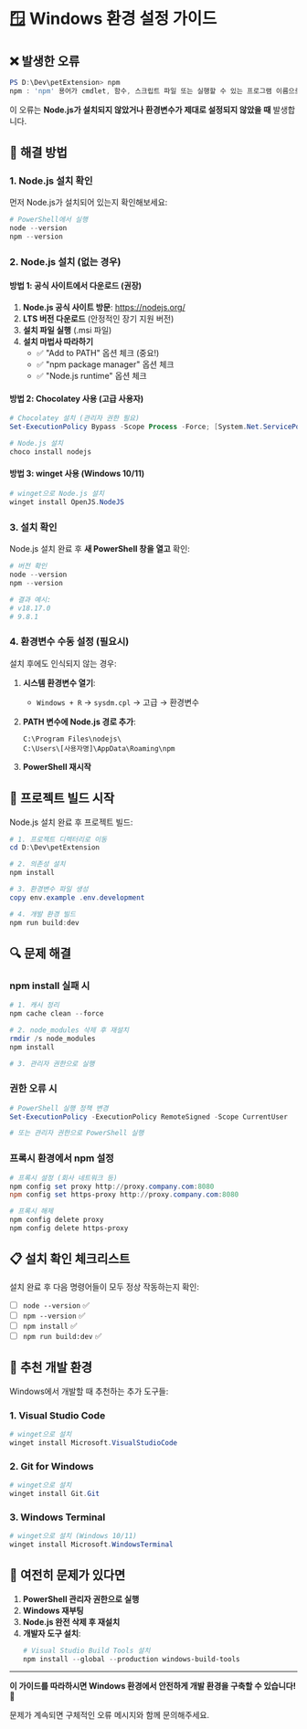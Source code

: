 # 🪟 Windows 환경 설정 가이드

## ❌ 발생한 오류

```powershell
PS D:\Dev\petExtension> npm
npm : 'npm' 용어가 cmdlet, 함수, 스크립트 파일 또는 실행할 수 있는 프로그램 이름으로 인식되지 않습니다.
```

이 오류는 **Node.js가 설치되지 않았거나 환경변수가 제대로 설정되지 않았을 때** 발생합니다.

## 🔧 해결 방법

### 1. Node.js 설치 확인

먼저 Node.js가 설치되어 있는지 확인해보세요:

```powershell
# PowerShell에서 실행
node --version
npm --version
```

### 2. Node.js 설치 (없는 경우)

#### 방법 1: 공식 사이트에서 다운로드 (권장)

1. **Node.js 공식 사이트 방문**: https://nodejs.org/
2. **LTS 버전 다운로드** (안정적인 장기 지원 버전)
3. **설치 파일 실행** (.msi 파일)
4. **설치 마법사 따라하기**
   - ✅ "Add to PATH" 옵션 체크 (중요!)
   - ✅ "npm package manager" 옵션 체크
   - ✅ "Node.js runtime" 옵션 체크

#### 방법 2: Chocolatey 사용 (고급 사용자)

```powershell
# Chocolatey 설치 (관리자 권한 필요)
Set-ExecutionPolicy Bypass -Scope Process -Force; [System.Net.ServicePointManager]::SecurityProtocol = [System.Net.ServicePointManager]::SecurityProtocol -bor 3072; iex ((New-Object System.Net.WebClient).DownloadString('https://community.chocolatey.org/install.ps1'))

# Node.js 설치
choco install nodejs
```

#### 방법 3: winget 사용 (Windows 10/11)

```powershell
# winget으로 Node.js 설치
winget install OpenJS.NodeJS
```

### 3. 설치 확인

Node.js 설치 완료 후 **새 PowerShell 창을 열고** 확인:

```powershell
# 버전 확인
node --version
npm --version

# 결과 예시:
# v18.17.0
# 9.8.1
```

### 4. 환경변수 수동 설정 (필요시)

설치 후에도 인식되지 않는 경우:

1. **시스템 환경변수 열기**:
   - `Windows + R` → `sysdm.cpl` → 고급 → 환경변수

2. **PATH 변수에 Node.js 경로 추가**:
   ```
   C:\Program Files\nodejs\
   C:\Users\[사용자명]\AppData\Roaming\npm
   ```

3. **PowerShell 재시작**

## 🚀 프로젝트 빌드 시작

Node.js 설치 완료 후 프로젝트 빌드:

```powershell
# 1. 프로젝트 디렉터리로 이동
cd D:\Dev\petExtension

# 2. 의존성 설치
npm install

# 3. 환경변수 파일 생성
copy env.example .env.development

# 4. 개발 환경 빌드
npm run build:dev
```

## 🔍 문제 해결

### npm install 실패 시

```powershell
# 1. 캐시 정리
npm cache clean --force

# 2. node_modules 삭제 후 재설치
rmdir /s node_modules
npm install

# 3. 관리자 권한으로 실행
```

### 권한 오류 시

```powershell
# PowerShell 실행 정책 변경
Set-ExecutionPolicy -ExecutionPolicy RemoteSigned -Scope CurrentUser

# 또는 관리자 권한으로 PowerShell 실행
```

### 프록시 환경에서 npm 설정

```powershell
# 프록시 설정 (회사 네트워크 등)
npm config set proxy http://proxy.company.com:8080
npm config set https-proxy http://proxy.company.com:8080

# 프록시 해제
npm config delete proxy
npm config delete https-proxy
```

## 📋 설치 확인 체크리스트

설치 완료 후 다음 명령어들이 모두 정상 작동하는지 확인:

- [ ] `node --version` ✅
- [ ] `npm --version` ✅
- [ ] `npm install` ✅
- [ ] `npm run build:dev` ✅

## 🎯 추천 개발 환경

Windows에서 개발할 때 추천하는 추가 도구들:

### 1. Visual Studio Code
```powershell
# winget으로 설치
winget install Microsoft.VisualStudioCode
```

### 2. Git for Windows
```powershell
# winget으로 설치
winget install Git.Git
```

### 3. Windows Terminal
```powershell
# winget으로 설치 (Windows 10/11)
winget install Microsoft.WindowsTerminal
```

## 🚨 여전히 문제가 있다면

1. **PowerShell 관리자 권한으로 실행**
2. **Windows 재부팅**
3. **Node.js 완전 삭제 후 재설치**
4. **개발자 도구 설치**:
   ```powershell
   # Visual Studio Build Tools 설치
   npm install --global --production windows-build-tools
   ```

---

**이 가이드를 따라하시면 Windows 환경에서 안전하게 개발 환경을 구축할 수 있습니다!** 🎉

문제가 계속되면 구체적인 오류 메시지와 함께 문의해주세요. 